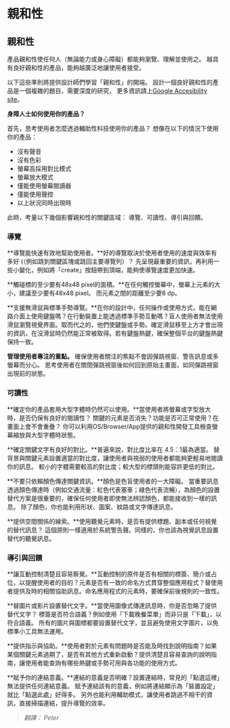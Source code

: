 
# 親和性




## 親和性

產品親和性使任何人（無論能力或身心障礙）都能夠瀏覽、理解並使用之。
越具有良好親和性的產品，能夠越廣泛地讓使用者接受。



以下這些準則將提供設計師們學習「親和性」的開端。
設計一個良好親和性的產品是一個複雜的題目，需要深度的研究，
更多資訊請上[Google Accesibility site](http://www.google.com/accessibility/building/)。




**身障人士如何使用你的產品？**

首先，思考使用者怎麼透過輔助性科技使用你的產品？
想像在以下的情況下使用你的產品：


- 沒有聲音
- 沒有色彩
- 螢幕高採用對比模式
- 螢幕放大模式
- 僅能使用螢幕閱讀器
- 僅能使用聲控
- 以上狀況同時出現時


此時，考量以下幾個影響親和性的關鍵區域：
導覽、可讀性、導引與回饋。



### 導覽

**導覽能快速有效地幫助使用者。**好的導覽取決於使用者使用的速度與效率有多好 (（例如跳到關鍵區塊或跳回主要導覽列）？
先呈現最重要的資訊，再利用一些小變化，例如將「create」按鈕帶到頂端，能夠使導覽速度更加快速。


**觸碰標的至少要有48x48 pixel的面積。**在任何觸控螢幕中，螢幕上元素的大小，建議至少要有48x48 pixel。
而元素之間的距離至少要8 dp。


**支援無滑鼠與標準手勢導覽。**在你的設計中，任何操作或使用方式，能在網路介面上使用鍵盤嗎？在行動裝置上能透過標準手勢互動嗎？盲人使用者無法使用滑鼠瀏覽視覺界面。取而代之的，他們使鍵盤或手勢。確定滑鼠移至上方才會出現的資訊，在沒滑鼠時仍然能正常被取得。若有鍵盤熱鍵，確保整個平台的鍵盤熱鍵保持一致。


**管理使用者專注的重點。**
確保使用者關注的焦點不會因彈跳視窗、警告訊息或多螢幕而分心。
思考使用者在關閉彈跳視窗後如何回到原始主畫面，如同彈跳視窗出現前的狀態。



### 可讀性

**確定你的產品套用大型字體時仍然可以使用。**當使用者將螢幕或字型放大時，是否仍保有良好的閱讀性？
關鍵的元素是否消失？功能是否可正常使用？在畫面上會不會重疊？
你可以利用OS/Browser/App提供的親和性開發工具檢查螢幕縮放與大型字體時狀態。



**確定關鍵文字有良好的對比。**普遍來說，對比度比率在 4.5：1最為適當。
替背景與關鍵元素設置適當的對比度，讓使用者與視弱的使用者都能夠更輕易地閱讀你的訊息。
較小的字體需要較高的對比度；較大型的標頭則能容許更低的對比。



**不要只依賴顏色傳達關鍵資訊。**顏色是色盲使用者的一大障礙。
當重要訊息透過顏色傳達時（例如交通流量：紅色代表塞車；綠色代表流暢），為顏色的設置替代方案是很重要的，確保任何使用者即使無法辨認顏色，都能接收到一樣的訊息。
除了顏色，你也能利用形狀、圖案、紋路或文字傳達訊息。



**提供空間關係的線索。**使用聽覺元素時，是否有提供標題、副本或任何視覺的替代訊息？
這個原則一樣適用於系統警告聲。同樣的，你也該為視覺訊息設置替代的聽覺訊息。



### 導引與回饋


**讓互動控制清楚且容易察覺。**互動控制的原件是否有相關的標簽、簡介或占位，以提醒使用者的目的？元素是否有一致的命名方式貫穿整個應用程式？替使用者提供及時的相關協助訊息。命名應用程式的元素時，要確保前後規則的一致性。


**替圖片或影片設置替代文字。**當使用圖像式傳達訊息時，你是否忽略了提供替代文字？
標簽是否符合語義？例如使用「下載晚餐菜單」而非只是「下載」，以符合語義。
所有的圖片與圖標都要設置替代文字，並且避免使用文字圖片，以免標準小工具無法運用。


**提供指示與協助。**使用者對於元素有問題時是否能及時找到說明指南？如果某個關鍵元素過期了，是否有其他方式重新啟動？提供清楚且容易查詢的說明指南，讓使用者能查詢有哪些熱鍵或手勢可用與各功能的使用方式。



**賦予你的連結意義。**連結的意義是否明確？設置連結時，常見的「點選這裡」無法提供任何連結意義。
賦予連結該有的意義，例如將連結顯示為「裝置設定」就比「點選此處」好得多。
另外也能利用輔助模式，讓使用者跳過不相干的資訊，直接掃描連結，提升導覽的效率。




> *翻譯： Peter*





